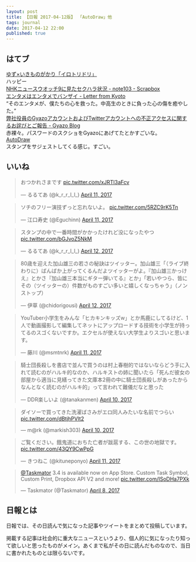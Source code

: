 ```yaml
---
layout: post
title: 【日報 2017-04-12版】 「AutoDraw」他
tags: journal
date: 2017-04-12 22:00
published: true
---
```



## はてブ

<div class="news"><a href="http://www.youtube.com/watch?v=9K2GIEaUHkA" target="_blank">ゆず×いきものがかり「イロトリドリ」</a>
<div class="newscomme">ハッピー</div>
</div>

<div class="news"><a href="https://scrapbox.io/note103/NHK%E3%83%8B%E3%83%A5%E3%83%BC%E3%82%B9%E3%82%A6%E3%82%AA%E3%83%83%E3%83%819%E3%81%AB%E8%A6%8B%E3%81%9F%E3%82%BB%E3%82%AF%E3%83%8F%E3%83%A9%E7%8A%B6%E6%B3%81" target="_blank">NHKニュースウオッチ9に見たセクハラ状況 - note103 - Scrapbox</a>
<div class="newscomme"></div>
</div>

<div class="news"><a href="http://lfk.hatenablog.com/entry/2017/04/12/163437" target="_blank">エンタメはエンタメでバンザイ - Letter from Kyoto</a>
<div class="newscomme">“そのエンタメが、僕たちの心を救った。中高生のときに負った心の傷を癒やした。”</div>
</div>

<div class="news"><a href="http://blogja.gyazo.com/entry/2017/04/12/112146" target="_blank">弊社役員のGyazoアカウントおよびTwitterアカウントへの不正アクセスに関するお詫びとご報告 - Gyazo Blog</a>
<div class="newscomme">赤裸々。パスワードのスクショをGyazoにあげてたとかすごいな。</div>
</div>

<div class="news"><a href="https://www.autodraw.com/" target="_blank">AutoDraw</a>
<div class="newscomme">スタンプをサジェストしてくる感じ。すごい。</div>
</div>


## いいね

 <blockquote class="twitter-tweet"><p lang="ja" dir="ltr">おつかれさまです <a href="https://t.co/xJRTl3aFcv">pic.twitter.com/xJRTl3aFcv</a></p>&mdash; るるてあ (@k_r_r_l_l_) <a href="https://twitter.com/k_r_r_l_l_/status/851802168403279874">April 11, 2017</a></blockquote>
<script async src="//platform.twitter.com/widgets.js" charset="utf-8"></script> 
 
 
<blockquote class="twitter-tweet"><p lang="ja" dir="ltr">ソチのフリー演技ずっと忘れないよ。 <a href="https://t.co/5RZC9rK5Tn">pic.twitter.com/5RZC9rK5Tn</a></p>&mdash; 江口寿史 (@Eguchinn) <a href="https://twitter.com/Eguchinn/status/851879303264452608">April 11, 2017</a></blockquote>
<script async src="//platform.twitter.com/widgets.js" charset="utf-8"></script> 
 
 
<blockquote class="twitter-tweet"><p lang="ja" dir="ltr">スタンプの中で一番時間がかかったけれど没になったやつ <a href="https://t.co/bGJvoZ5NkM">pic.twitter.com/bGJvoZ5NkM</a></p>&mdash; るるてあ (@k_r_r_l_l_) <a href="https://twitter.com/k_r_r_l_l_/status/851961523991756804">April 12, 2017</a></blockquote>
<script async src="//platform.twitter.com/widgets.js" charset="utf-8"></script> 
 
 
<blockquote class="twitter-tweet"><p lang="ja" dir="ltr">80歳を迎えた加山雄三の若さの秘訣はツイッター。加山雄三「（ライブ終わりに）ばんばか上がってくるんだよツイッターがよ。『加山雄三かっけえ』とかさ『加山雄三本当にギター弾いてる』とか」「若いやつら、皆にその（ツイッターの）件数がものすごい多いと嬉しくなっちゃう」（ノンストップ）</p>&mdash; 伊草 (@chidorigousi) <a href="https://twitter.com/chidorigousi/status/851964579894767616">April 12, 2017</a></blockquote>
<script async src="//platform.twitter.com/widgets.js" charset="utf-8"></script> 
 
 
<blockquote class="twitter-tweet"><p lang="ja" dir="ltr">YouTuber小学生をみんな「ヒカキンキッズw」とか馬鹿にしてるけど、1人で動画撮影して編集してネットにアップロードする技術を小学生が持ってるのスゴくないですか。エクセルが使えない大学生よりスゴいと思います。</p>&mdash; 藤川 (@msmtnrk) <a href="https://twitter.com/msmtnrk/status/851744776038658048">April 11, 2017</a></blockquote>
<script async src="//platform.twitter.com/widgets.js" charset="utf-8"></script> 
 
 
<blockquote class="twitter-tweet"><p lang="ja" dir="ltr">騎士団長殺しを書店で並んで買うのは村上春樹的ではないならどう手に入れて読むのがハルキ的なのか、ハルキストの姉に聞いたら「死んだ彼女の部屋から適当に見繕ってきた文庫本2冊の中に騎士団長殺しがあったからなんとなく読むのがハルキ的」って言われて難儀だなと思った</p>&mdash; DDR楽しいよ (@tanakanmen) <a href="https://twitter.com/tanakanmen/status/851227363207761920">April 10, 2017</a></blockquote>
<script async src="//platform.twitter.com/widgets.js" charset="utf-8"></script> 
 
 
<blockquote class="twitter-tweet"><p lang="ja" dir="ltr">ダイソーで買ってきた洗濯ばさみがエロ同人みたいな名前でつらい <a href="https://t.co/dBtjhPVlt2">pic.twitter.com/dBtjhPVlt2</a></p>&mdash; m@rk (@markish303) <a href="https://twitter.com/markish303/status/851401584307126272">April 10, 2017</a></blockquote>
<script async src="//platform.twitter.com/widgets.js" charset="utf-8"></script> 
 
 
<blockquote class="twitter-tweet"><p lang="ja" dir="ltr">ご覧ください。餓鬼道におちた亡者が跋扈する、この世の地獄です。 <a href="https://t.co/43QY9CwPpG">pic.twitter.com/43QY9CwPpG</a></p>&mdash; きつねこ (@kituneponyo) <a href="https://twitter.com/kituneponyo/status/851616538897432576">April 11, 2017</a></blockquote>
<script async src="//platform.twitter.com/widgets.js" charset="utf-8"></script> 
 
 
<blockquote class="twitter-tweet"><p lang="en" dir="ltr"><a href="https://twitter.com/Taskmator">@Taskmator</a> 3.4 is available now on App Store. Custom Task Symbol, Custom Print, Dropbox API V2 and more! <a href="https://t.co/ISoDHa7PXk">pic.twitter.com/ISoDHa7PXk</a></p>&mdash; Taskmator (@Taskmator) <a href="https://twitter.com/Taskmator/status/850708042547027968">April 8, 2017</a></blockquote>
<script async src="//platform.twitter.com/widgets.js" charset="utf-8"></script> 
 

## 日報とは

日報では、その日読んで気になった記事やツイートをまとめて投稿しています。

掲載する記事は社会的に重大なニュースというより、個人的に気になったり知って欲しいと思ったものがメイン。あくまで私がその日に読んだものなので、当日に書かれたものとは限らないです。